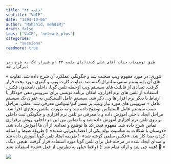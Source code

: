 ```yaml
---
title: "جلسه ۴۴"
subtitle: "VoIP"
date: "1394-10-06"
author: "Mahshid, mehdiMj"
draft: false
tags: ['VoIP', 'network_plus']
categories:
    - "sessions"
readmore: true
---
```

    طبق توضیحات جناب آقای علی کدخدایان جلسه ۴۴ ام شیراز لاگ به شرح زیر برگزار شد: 
« تئوری: 
در مورد مفهوم ویپ صحبت شد و چگونگی عملکرد آن شرح داده شد. 
تفاوت های آن با سیستم سنتی سانترال گفته شد. 
تفاوت کارت ویپ و گیتوی مورد بحث قرار گرفت. 
تعدادی از قابلیت های سیستم ویپ ازجمله تلفن گویا، داخلی نامحدود، فکس، استفاده
از تلفن های نرم افزاری، امکان برنامه نویسی برای سرویس دهی خودکار یا ارتباط با
دیگر ‌نرم افزار ها و… ذکر شد. 
سیستم عامل الستیکس به عنوان یک سیستم عامل + سرویس های مورد نیاز ویپ، بر بستر
گنو/لینوکس معرفی شد. 
عملی: 
مراحل نصب سیستم عامل الستیکس توضیح داده شد و به صورت ماشین مجازی اجرا شد. 
مراحل ایجاد داخلی آموزش داده و با معرفی دو تلفن نرم افزاری و چگونگی ثبت داخلی
بر روی تلفن نرم افزاری آموزش داده شد و با تماس بین این دو داخلی، روش برقراری
تماس شرح داده شد. 
مفهوم فیچر کد ها توضیح و تعدادی از آن ها آموزش داده شد. 
«دوستان با شکلات به مناسبت تولد یکی از اعضا پذیرایی شدند» ؛) 
طریقه ضبط و اضافه کردن صدا کار شد. 
«عکس سلفی گرفته شد» :! 
طریقه ایجاد تلفن گویا آموزش داده شد و صدای ایجاد شده در مرحله قبل برای تلفن
گویا مورد استفاده قرار گرفت. 
هیچی دیگه، همه چی شد و ارائه تمام شد ؛) 
(واقعا خیلی به نظرتون از فعل «شد» استفاده نشد! 🙂 »

[![](../../img/9cbb4c0a-fdbb-11e6-86dd-a088b4d860141488289291.161138.jpg)](img/9cbb4c0a-fdbb-11e6-86dd-a088b4d860141488289291.161138.jpg)
